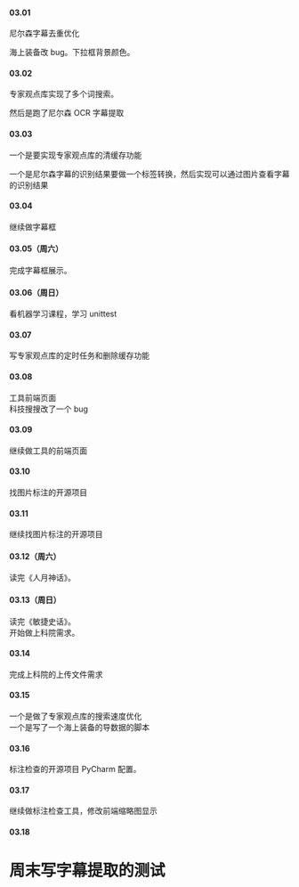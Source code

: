

#### 03.01   

尼尔森字幕去重优化   

海上装备改 bug。下拉框背景颜色。    


#### 03.02    

专家观点库实现了多个词搜索。    

然后是跑了尼尔森 OCR 字幕提取    



#### 03.03   

一个是要实现专家观点库的清缓存功能   

一个是尼尔森字幕的识别结果要做一个标签转换，然后实现可以通过图片查看字幕的识别结果   


#### 03.04    

继续做字幕框    


#### 03.05（周六）   

完成字幕框展示。   


#### 03.06（周日）   

看机器学习课程，学习 unittest   


#### 03.07  

写专家观点库的定时任务和删除缓存功能   


#### 03.08   

工具前端页面  
科技搜搜改了一个 bug   


#### 03.09   

继续做工具的前端页面    


#### 03.10   

找图片标注的开源项目     


#### 03.11   

继续找图片标注的开源项目     


#### 03.12（周六）  

读完《人月神话》。   


#### 03.13（周日）   

读完《敏捷史话》。   
开始做上科院需求。   


#### 03.14   

完成上科院的上传文件需求   


#### 03.15   

一个是做了专家观点库的搜索速度优化   
一个是写了一个海上装备的导数据的脚本    


#### 03.16   

标注检查的开源项目 PyCharm 配置。   


#### 03.17   

继续做标注检查工具，修改前端缩略图显示   


#### 03.18   



# 周末写字幕提取的测试






